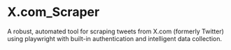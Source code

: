 # X.com_Scraper
A robust, automated tool for scraping tweets from X.com (formerly Twitter) using playwright with built-in authentication and intelligent data collection.
